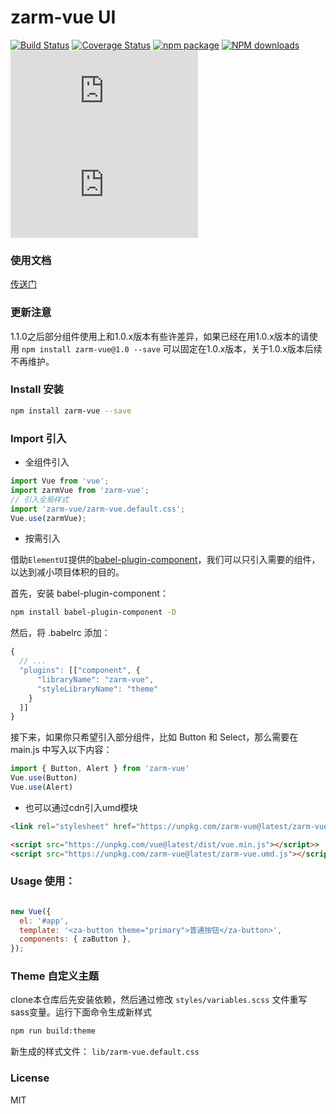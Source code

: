# zarm-vue UI
[![Build Status](https://www.travis-ci.org/ZhonganTechENG/zarm-vue.svg?branch=master)](https://www.travis-ci.org/ZhonganTechENG/zarm-vue)
[![Coverage Status](https://img.shields.io/coveralls/ZhonganTechENG/zarm-vue/master.svg)](https://coveralls.io/github/ZhonganTechENG/zarm-vue?branch=master)
[![npm package](https://img.shields.io/npm/v/zarm-vue.svg)](https://www.npmjs.org/package/zarm-vue)
[![NPM downloads](http://img.shields.io/npm/dm/zarm-vue.svg)](https://npmjs.org/package/zarm-vue)
![JS gzip size](http://img.badgesize.io/https://unpkg.com/zarm-vue@latest/zarm-vue.umd.js?compression=gzip&label=gzip%20size:%20JS)
![CSS gzip size](http://img.badgesize.io/https://unpkg.com/zarm-vue@latest/zarm-vue.default.css?compression=gzip&label=gzip%20size:%20CSS)

### 使用文档

[传送门](https://chuanshuoye.github.io/zarm-vue-doc/#/zh-CN)

### 更新注意

1.1.0之后部分组件使用上和1.0.x版本有些许差异，如果已经在用1.0.x版本的请使用 `npm install zarm-vue@1.0 --save` 可以固定在1.0.x版本，关于1.0.x版本后续不再维护。

### Install 安装

```bash
npm install zarm-vue --save
```


### Import 引入

- 全组件引入

```javascript
import Vue from 'vue';
import zarmVue from 'zarm-vue';
// 引入全局样式
import 'zarm-vue/zarm-vue.default.css';
Vue.use(zarmVue);
```

- 按需引入

借助`ElementUI`提供的[babel-plugin-component](https://github.com/ElementUI/babel-plugin-component)，我们可以只引入需要的组件，以达到减小项目体积的目的。

首先，安装 babel-plugin-component：

```bash
npm install babel-plugin-component -D
```

然后，将 .babelrc 添加：

```javascript
{  
  // ...
  "plugins": [["component", {
      "libraryName": "zarm-vue",
      "styleLibraryName": "theme"
    }
  ]]
}
```


接下来，如果你只希望引入部分组件，比如 Button 和 Select，那么需要在 main.js 中写入以下内容：

```javascript
import { Button, Alert } from 'zarm-vue'
Vue.use(Button)
Vue.use(Alert)
```


- 也可以通过cdn引入umd模块
```html
<link rel="stylesheet" href="https://unpkg.com/zarm-vue@latest/zarm-vue.default.css">

<script src="https://unpkg.com/vue@latest/dist/vue.min.js"></script>>
<script src="https://unpkg.com/zarm-vue@latest/zarm-vue.umd.js"></script>
```

### Usage 使用：

  ```javascript

  new Vue({
    el: '#app',
    template: '<za-button theme="primary">普通按钮</za-button>',
    components: { zaButton },
  });
  ```

### Theme 自定义主题
clone本仓库后先安装依赖，然后通过修改 `styles/variables.scss` 文件重写sass变量。运行下面命令生成新样式
```bash
npm run build:theme
```
新生成的样式文件： `lib/zarm-vue.default.css`

### License
MIT
